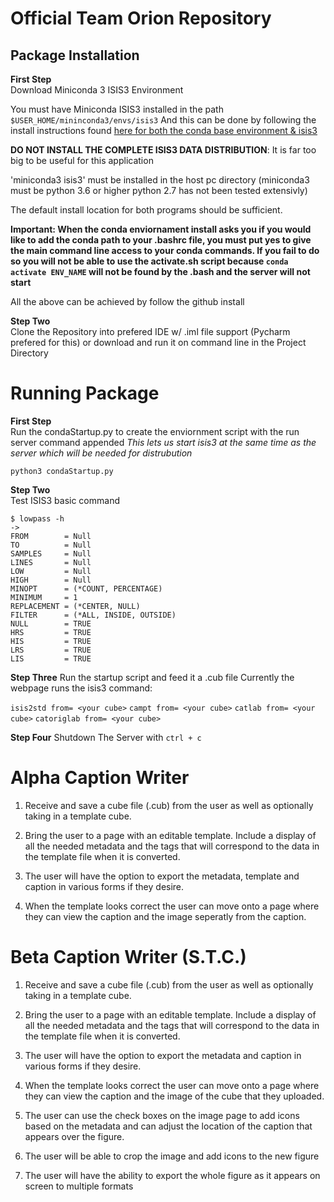 Official Team Orion Repository
=====================================================

Package Installation
--------------------------

**First Step**<br>
Download Miniconda 3 ISIS3 Environment

You must have Miniconda ISIS3 installed in the path 
`$USER_HOME/mininconda3/envs/isis3`
And this can be done by following the install instructions found 
<a href= https://github.com/USGS-Astrogeology/ISIS3/blob/dev/README.md>
here for both the conda base environment & isis3</a><br>

**DO NOT INSTALL THE COMPLETE ISIS3 DATA DISTRIBUTION**: It is far too big to be useful for this application

'miniconda3 isis3'
 must be installed in the host pc directory (miniconda3 must be python 3.6 or higher python 2.7 has not been tested extensivly)
 
 The default install location for both programs should be sufficient. 

**Important: When the conda enviornament install asks you if you would like to add the conda 
path to your .bashrc file, you must put yes to give the main command line access to your conda 
commands. 
If you fail to do so you will not be able to use the activate.sh script because `conda activate ENV_NAME` will not be found by the .bash and the server will not start**

All the above can be achieved by follow the github install 


**Step Two**<br>
Clone the Repository into prefered IDE w/ .iml file support (Pycharm prefered for this)
or download and run it on command line in the Project Directory

Running Package
=======================

**First Step**<br>
Run the condaStartup.py to create the enviornment script with the run server command appended
*This lets us start isis3 at the same time as the server which will be needed for distrubution*

`python3 condaStartup.py` 


**Step Two**<br>
Test ISIS3 basic command
```
$ lowpass -h 
-> 
FROM        = Null
TO          = Null
SAMPLES     = Null
LINES       = Null
LOW         = Null
HIGH        = Null
MINOPT      = (*COUNT, PERCENTAGE)
MINIMUM     = 1
REPLACEMENT = (*CENTER, NULL)
FILTER      = (*ALL, INSIDE, OUTSIDE)
NULL        = TRUE
HRS         = TRUE
HIS         = TRUE
LRS         = TRUE
LIS         = TRUE
```


**Step Three**
Run the startup script and feed it a .cub file
Currently the webpage runs the isis3 command:

`isis2std from= <your cube>`
`campt from= <your cube>`
`catlab from= <your cube>`
`catoriglab from= <your cube>`


**Step Four**
Shutdown The Server with 
`ctrl + c`


Alpha Caption Writer
=====================================================
1. Receive and save a cube file (.cub) from the user as well as optionally taking in
a template cube.

2. Bring the user to a page with an editable template. Include a display of 
all the needed metadata and the tags that will correspond to the data in the template
file when it is converted.

3. The user will have the option to export the metadata, template and caption in various forms 
if they desire.

4. When the template looks correct the user can move onto a page where they can view the caption
and the image seperatly from the caption.


Beta Caption Writer (S.T.C.)
=====================================================
1. Receive and save a cube file (.cub) from the user as well as optionally taking in
a template cube.

2. Bring the user to a page with an editable template. Include a display of 
all the needed metadata and the tags that will correspond to the data in the template
file when it is converted.

3. The user will have the option to export the metadata and caption in various forms 
if they desire.

4. When the template looks correct the user can move onto a page where they can view the caption
and the image of the cube that they uploaded.

5. The user can use the check boxes on the image page to add icons based on the metadata and can 
adjust the location of the caption that appears over the figure.

6. The user will be able to crop the image and add icons to the new figure

7. The user will have the ability to export the whole figure as it appears on screen to 
multiple formats 

